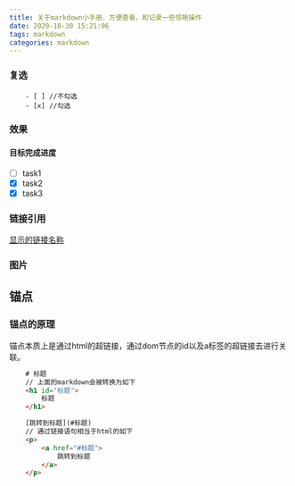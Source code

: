 ```yaml
---
title: 关于markdown小手册，方便查看，和记录一些惊艳操作
date: 2020-10-30 15:21:06
tags: markdown
categories: markdown
---
```

### 复选
```
    - [ ] //不勾选
    - [x] //勾选
```
### 效果
#### 目标完成进度
- [ ] task1
- [x] task2
- [x] task3

### 链接引用
[显示的链接名称](链接地址)
### 图片

## 锚点
### 锚点的原理
锚点本质上是通过html的超链接，通过dom节点的id以及a标签的超链接去进行关联。
```html
    # 标题
    // 上面的markdown会被转换为如下
    <h1 id="标题">
        标题
    </h1>
```
```html
    [跳转到标题](#标题)
    // 通过链接语句相当于html的如下
    <p>
        <a href="#标题">
            跳转到标题
        </a>
    </p>
```
